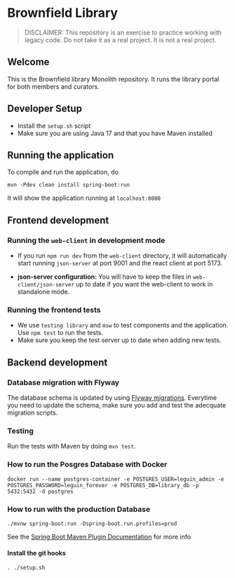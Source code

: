 # Brownfield Library

> DISCLAIMER: This repository is an exercise to practice working with legacy code. Do not take it as a real project. It is not a real project.

## Welcome

This is the Brownfield library Monolith repository. It runs the library portal for both members and curators.

## Developer Setup

- Install the `setup.sh` script
- Make sure you are using Java 17 and that you have Maven installed

## Running the application

To compile and run the application, do

```
mvn -Pdev clean install spring-boot:run
```

It will show the application running at `localhost:8080`

## Frontend development

### Running the `web-client` in development mode

- If you run `npm run dev` from the `web-client` directory, it will automatically start running `json-server` at port 9001 and the react client at port 5173. 

- **json-server configuration:** You will have to keep the files in `web-client/json-server` up to date if you want the web-client to work in standalone mode.

### Running the frontend tests

- We use `testing library` and `msw` to test components and the application. Use `npm test` to run the tests.
- Make sure you keep the test server up to date when adding new tests.

## Backend development

### Database migration with Flyway

The database schema is updated by using [Flyway migrations](https://docs.spring.io/spring-boot/docs/2.0.0.M5/reference/html/howto-database-initialization.html#howto-execute-flyway-database-migrations-on-startup). Everytime you need to update the schema, make sure you add and test the adecquate migration scripts.

### Testing

Run the tests with Maven by doing `mvn test`.



### How to run the Posgres Database with Docker

```
docker run --name postgres-container -e POSTGRES_USER=leguin_admin -e POSTGRES_PASSWORD=leguin_forever -e POSTGRES_DB=library_db -p 5432:5432 -d postgres
```

### How to run with the production Database

```
./mvnw spring-boot:run -Dspring-boot.run.profiles=prod
```

See the [Spring Boot Maven Plugin Documentation](https://docs.spring.io/spring-boot/docs/current/maven-plugin/reference/htmlsingle/#run.examples.specify-active-profiles) for more info

#### Install the git hooks

```
. ./setup.sh
```